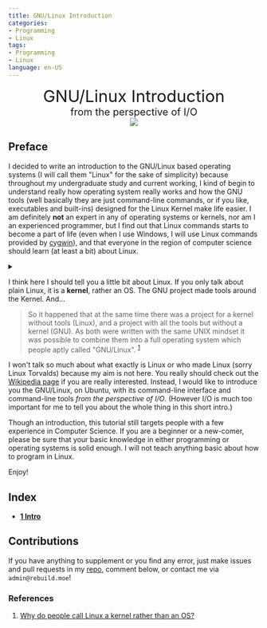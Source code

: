 ```yaml
---
title: GNU/Linux Introduction
categories: 
- Programming
- Linux
tags:
- Programming
- Linux
language: en-US
---
```


<div align="center" style="font-size: 33px">
    GNU/Linux Introduction
</div>
<div align="center" style="font-size: 20px">from the perspective of I/O
<br>
<img src="https://img.shields.io/badge/Rebuild-714026292-orange" />
</div>

## Preface

I decided to write an introduction to the GNU/Linux based operating systems (I will call them "Linux" for the sake of simplicity) because throughout my undergraduate study and current working, I kind of begin to understand really how operating system really works and how the GNU tools (well basically they are just command-line commands, or if you like, executables and built-ins) designed for the Linux Kernel make life easier. I am definitely **not** an expert in any of operating systems or kernels, nor am I an experienced programmer, but I find out that Linux commands starts to become a part of life (even when I use Windows, I will use Linux commands provided by [cygwin][cygwin]), and that everyone in the region of computer science should learn (at least a bit) about Linux.

<p>
    <details>
    <summary></summary>
    <p>Well another reason for me to write this is that my girlfriend has just become a freshman in Computer Science...❤️</p>
    <p>Knowledge keeps driving humanity. Any that might help, I will give. Just like the Ash in Dark Souls who will never give up knowing the faintness of Fire.</p>
    </details>
</p>

I think here I should tell you a little bit about Linux. If you only talk about plain Linux, it is a **kernel**, rather an OS. The GNU project made tools around the Kernel. And...

> So it happened that at the same time there was a project for a kernel without tools (Linux), and a project with all the tools but without a kernel (GNU). As both were written with the same UNIX mindset it was possible to combine them into a full operating system which people aptly called "GNU/Linux". <sup>[1](#references)</sup>

I won't talk so much about what exactly is Linux or who made Linux (sorry Linux Torvalds) because my aim is not here. You really should check out the [Wikipedia page][linux_kernel_wiki] if you are really interested. Instead, I would like to introduce you the GNU/Linux, on Ubuntu, with its command-line interface and command-line tools _from the perspective of I/O_. (However I/O is much too important for me to tell you about the whole thing in this short intro.)

Though an introduction, this tutorial still targets people with a few experience in Computer Science. If you are a beginner or a new-comer, please be sure that your basic knowledge in either programming or operating systems is solid enough. I will not teach anything basic about how to program in Linux.

Enjoy!

## Index

- [**1 Intro**](/programming/linux/tutorial/1-intro)
<!-- - [**2 Files**](pages/2-files.md) -->
<!-- - [Appendix: Shell Commands](pages/commands.md) -->

## Contributions

If you have anything to supplement or you find any error, just make issues and pull requests in my [repo][repo], comment below, or contact me via `admin@rebuild.moe`!

### References

1. [Why do people call Linux a kernel rather than an OS?](https://unix.stackexchange.com/questions/94402/why-do-people-call-linux-a-kernel-rather-than-an-os)


[cygwin]: https://www.cygwin.com/
[linux_kernel_wiki]: https://en.wikipedia.org/wiki/Linux_kernel
[repo]: https://github.com/Shimogawa/shimogawa.github.io
